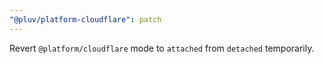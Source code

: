 ```yaml
---
"@pluv/platform-cloudflare": patch
---
```


Revert `@platform/cloudflare` mode to `attached` from `detached` temporarily.
